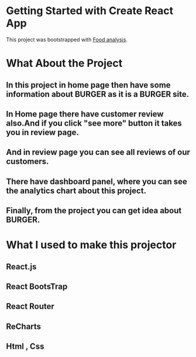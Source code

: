 # Getting Started with Create React App

This project was bootstrapped with [Food analysis]('https://singular-muffin-87c53a.netlify.app/').

# What About the  Project

## In this project in home page then have some information about BURGER as it is a BURGER site.
## In Home page there have customer review also.And if you click "see more" button it takes you in review page.
## And in review page you can see all reviews of our customers.
## There have dashboard panel, where you can see the analytics chart about this project.
## Finally, from the project you can get idea about BURGER.


# What I used to make this projector

## React.js
## React BootsTrap
## React Router 
## ReCharts 
## Html , Css

